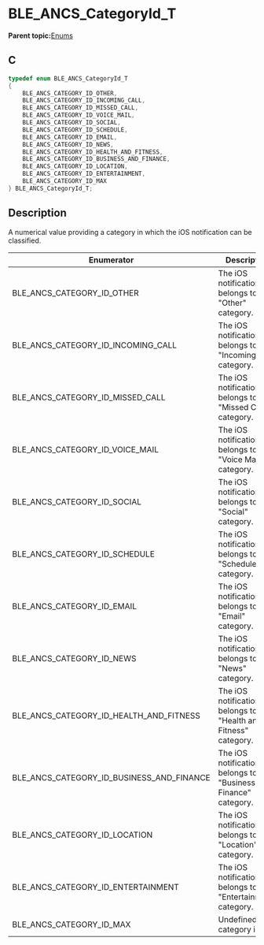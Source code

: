 # BLE\_ANCS\_CategoryId\_T

**Parent topic:**[Enums](GUID-EAAE0DDB-EBEC-493D-98DB-21037F1C06C6.md)

## C

```c
typedef enum BLE_ANCS_CategoryId_T
{
    BLE_ANCS_CATEGORY_ID_OTHER,
    BLE_ANCS_CATEGORY_ID_INCOMING_CALL,
    BLE_ANCS_CATEGORY_ID_MISSED_CALL,
    BLE_ANCS_CATEGORY_ID_VOICE_MAIL,
    BLE_ANCS_CATEGORY_ID_SOCIAL,
    BLE_ANCS_CATEGORY_ID_SCHEDULE,
    BLE_ANCS_CATEGORY_ID_EMAIL,
    BLE_ANCS_CATEGORY_ID_NEWS,
    BLE_ANCS_CATEGORY_ID_HEALTH_AND_FITNESS,
    BLE_ANCS_CATEGORY_ID_BUSINESS_AND_FINANCE,
    BLE_ANCS_CATEGORY_ID_LOCATION,
    BLE_ANCS_CATEGORY_ID_ENTERTAINMENT,
    BLE_ANCS_CATEGORY_ID_MAX
} BLE_ANCS_CategoryId_T;
```

## Description

A numerical value providing a category in which the iOS notification can be classified.

|Enumerator|Description|
|----------|-----------|
|BLE\_ANCS\_CATEGORY\_ID\_OTHER|The iOS notification belongs to the "Other" category.|
|BLE\_ANCS\_CATEGORY\_ID\_INCOMING\_CALL|The iOS notification belongs to the "Incoming Call" category.|
|BLE\_ANCS\_CATEGORY\_ID\_MISSED\_CALL|The iOS notification belongs to the "Missed Call" category.|
|BLE\_ANCS\_CATEGORY\_ID\_VOICE\_MAIL|The iOS notification belongs to the "Voice Mail" category.|
|BLE\_ANCS\_CATEGORY\_ID\_SOCIAL|The iOS notification belongs to the "Social" category.|
|BLE\_ANCS\_CATEGORY\_ID\_SCHEDULE|The iOS notification belongs to the "Schedule" category.|
|BLE\_ANCS\_CATEGORY\_ID\_EMAIL|The iOS notification belongs to the "Email" category.|
|BLE\_ANCS\_CATEGORY\_ID\_NEWS|The iOS notification belongs to the "News" category.|
|BLE\_ANCS\_CATEGORY\_ID\_HEALTH\_AND\_FITNESS|The iOS notification belongs to the "Health and Fitness" category.|
|BLE\_ANCS\_CATEGORY\_ID\_BUSINESS\_AND\_FINANCE|The iOS notification belongs to the "Business and Finance" category.|
|BLE\_ANCS\_CATEGORY\_ID\_LOCATION|The iOS notification belongs to the "Location" category.|
|BLE\_ANCS\_CATEGORY\_ID\_ENTERTAINMENT|The iOS notification belongs to the "Entertainment" category.|
|BLE\_ANCS\_CATEGORY\_ID\_MAX|Undefined category id.|

